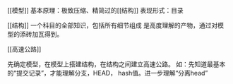 [[模型]] 
基本原理：极致压缩、精简过的[[结构]]
表现形式：目录

[[结构]]
一个科目的全部知识，包括所有细节组成
是高度理解的产物，通过对模型的添砖加瓦得到。


[[高速公路]]

先确定模型，在模型上搭建结构，在结构之间建立高速公路。
如：先知道最基本的“提交记录”，才能理解分支，HEAD， hash值。进一步理解“分离head”